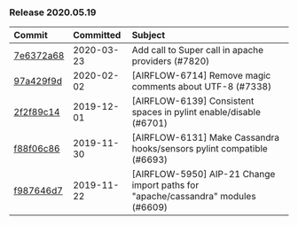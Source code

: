 

### Release 2020.05.19

| Commit                                                                                         | Committed   | Subject                                                                          |
|:-----------------------------------------------------------------------------------------------|:------------|:---------------------------------------------------------------------------------|
| [7e6372a68](https://github.com/apache/airflow/commit/7e6372a681a2a543f4710b083219aeb53b074388) | 2020-03-23  | Add call to Super call in apache providers (#7820)                               |
| [97a429f9d](https://github.com/apache/airflow/commit/97a429f9d0cf740c5698060ad55f11e93cb57b55) | 2020-02-02  | [AIRFLOW-6714] Remove magic comments about UTF-8 (#7338)                         |
| [2f2f89c14](https://github.com/apache/airflow/commit/2f2f89c148e2b694aee9402707f68065ee7320f8) | 2019-12-01  | [AIRFLOW-6139] Consistent spaces in pylint enable/disable (#6701)                |
| [f88f06c86](https://github.com/apache/airflow/commit/f88f06c862b6096e974871decd14b86811cc4bc6) | 2019-11-30  | [AIRFLOW-6131] Make Cassandra hooks/sensors pylint compatible (#6693)            |
| [f987646d7](https://github.com/apache/airflow/commit/f987646d7d85683cdc73ae9438a2a8c4a2992c7f) | 2019-11-22  | [AIRFLOW-5950] AIP-21 Change import paths for &#34;apache/cassandra&#34; modules (#6609) |
